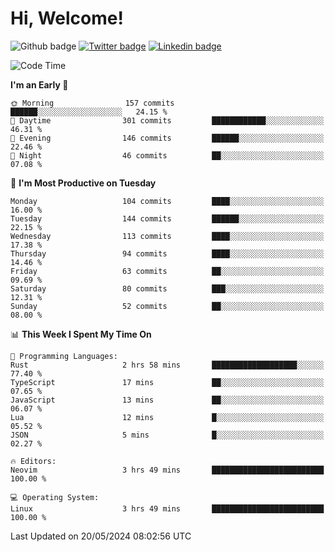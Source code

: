   # Hi, Welcome!
  ![Github badge](https://img.shields.io/github/followers/kraken-afk.svg?style=social&label=Follow&maxAge=2592000)
  [![Twitter badge](https://img.shields.io/badge/-Twitter-00acee?style=flat-square&logo=Twitter&logoColor=white)](https://twitter.com/trshppl)
  [![Linkedin badge](https://img.shields.io/badge/LinkedIn-0077B5?style=flat-square&logo=linkedin&logoColor=white)](https://www.linkedin.com/in/noveanrer)
<!--START_SECTION:waka-->
![Code Time](http://img.shields.io/badge/Code%20Time-221%20hrs%2030%20mins-blue)

**I'm an Early 🐤** 

```text
🌞 Morning                157 commits         ██████░░░░░░░░░░░░░░░░░░░   24.15 % 
🌆 Daytime                301 commits         ████████████░░░░░░░░░░░░░   46.31 % 
🌃 Evening                146 commits         ██████░░░░░░░░░░░░░░░░░░░   22.46 % 
🌙 Night                  46 commits          ██░░░░░░░░░░░░░░░░░░░░░░░   07.08 % 
```
📅 **I'm Most Productive on Tuesday** 

```text
Monday                   104 commits         ████░░░░░░░░░░░░░░░░░░░░░   16.00 % 
Tuesday                  144 commits         ██████░░░░░░░░░░░░░░░░░░░   22.15 % 
Wednesday                113 commits         ████░░░░░░░░░░░░░░░░░░░░░   17.38 % 
Thursday                 94 commits          ████░░░░░░░░░░░░░░░░░░░░░   14.46 % 
Friday                   63 commits          ██░░░░░░░░░░░░░░░░░░░░░░░   09.69 % 
Saturday                 80 commits          ███░░░░░░░░░░░░░░░░░░░░░░   12.31 % 
Sunday                   52 commits          ██░░░░░░░░░░░░░░░░░░░░░░░   08.00 % 
```


📊 **This Week I Spent My Time On** 

```text
💬 Programming Languages: 
Rust                     2 hrs 58 mins       ███████████████████░░░░░░   77.40 % 
TypeScript               17 mins             ██░░░░░░░░░░░░░░░░░░░░░░░   07.65 % 
JavaScript               13 mins             ██░░░░░░░░░░░░░░░░░░░░░░░   06.07 % 
Lua                      12 mins             █░░░░░░░░░░░░░░░░░░░░░░░░   05.52 % 
JSON                     5 mins              █░░░░░░░░░░░░░░░░░░░░░░░░   02.27 % 

🔥 Editors: 
Neovim                   3 hrs 49 mins       █████████████████████████   100.00 % 

💻 Operating System: 
Linux                    3 hrs 49 mins       █████████████████████████   100.00 % 
```


 Last Updated on 20/05/2024 08:02:56 UTC
<!--END_SECTION:waka-->